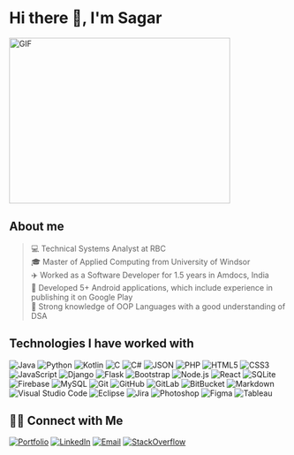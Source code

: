 # Hi there 👋, I'm Sagar

<img alt="GIF" src="https://media.giphy.com/media/ASd0Ukj0y3qMM/giphy.gif" width="400" height="300" />

## About me

> 💻 Technical Systems Analyst at RBC</br>
> 🎓 Master of Applied Computing from University of Windsor</br>
> ✈️ Worked as a Software Developer for 1.5 years in Amdocs, India</br>
> 📱 Developed 5+ Android applications, which include experience in publishing it on Google Play</br>
> 🧠 Strong knowledge of OOP Languages with a good understanding of DSA</br>

## Technologies I have worked with

![Java](https://img.shields.io/badge/-Java-333333?style=flat&logo=Java&logoColor=007396)
![Python](https://img.shields.io/badge/-Python-333333?style=flat&logo=python)
![Kotlin](https://img.shields.io/badge/-Kotlin-333333?style=flat&logo=kotlin)
![C](https://img.shields.io/badge/-C-000000?style=flat&logo=C)
![C#](https://img.shields.io/badge/-Csharp-000000?style=flat&logo=C-sharp)
![JSON](https://img.shields.io/badge/-JSON-000000?style=flat&logo=JSON)
![PHP](https://img.shields.io/badge/-PHP-000000?style=flat&logo=php)
![HTML5](https://img.shields.io/badge/-HTML5-333333?style=flat&logo=HTML5)
![CSS3](https://img.shields.io/badge/-CSS-333333?style=flat&logo=CSS3&logoColor=1572B6)
![JavaScript](https://img.shields.io/badge/-JavaScript-333333?style=flat&logo=javascript)
![Django](https://img.shields.io/badge/-Django-333333?style=flat&logo=django)
![Flask](https://img.shields.io/badge/-Flask-333333?style=flat&logo=flask)
![Bootstrap](https://img.shields.io/badge/-Bootstrap-333333?style=flat&logo=bootstrap&logoColor=563D7C)
![Node.js](https://img.shields.io/badge/-Node.js-333333?style=flat&logo=node.js)
![React](https://img.shields.io/badge/-React-333333?style=flat&logo=react)
![SQLite](https://img.shields.io/badge/-SQLite-333333?style=flat&logo=sqlite)
![Firebase](https://img.shields.io/badge/-Firebase-333333?style=flat&logo=firebase)
![MySQL](https://img.shields.io/badge/-MySQL-333333?style=flat&logo=mysql)
![Git](https://img.shields.io/badge/-Git-333333?style=flat&logo=git)
![GitHub](https://img.shields.io/badge/-GitHub-333333?style=flat&logo=github)
![GitLab](https://img.shields.io/badge/-GitLab-333333?style=flat&logo=gitlab)
![BitBucket](https://img.shields.io/badge/-BitBucket-333333?style=flat&logo=bitbucket)
![Markdown](https://img.shields.io/badge/-Markdown-333333?style=flat&logo=markdown)
![Visual Studio Code](https://img.shields.io/badge/-Visual%20Studio%20Code-333333?style=flat&logo=visual-studio-code&logoColor=007ACC)
![Eclipse](https://img.shields.io/badge/-Eclipse-333333?style=flat&logo=eclipse-ide&logoColor=2C2255)
![Jira](https://img.shields.io/badge/-Jira-333333?style=flat&logo=jira&logoColor=white&logoColor=0052CC)
![Photoshop](https://img.shields.io/badge/-Photoshop-333333?style=flat&logo=adobe-photoshop)
![Figma](https://img.shields.io/badge/-Figma-333333?style=flat&logo=figma)
![Tableau](https://img.shields.io/badge/-Tableau-333333?style=flat&logo=tableau)

## 🤝🏻 Connect with Me

<a href="http://sagarjogadia28.github.io/Portfolio"><img alt="Portfolio" src="https://img.shields.io/badge/Portfolio-333333?style=flat-square&logo=google-chrome"></a>
<a href="https://linkedin.com/in/sagar-jogadia/"><img alt="LinkedIn" src="https://img.shields.io/badge/LinkedIn-333333?style=flat-square&logo=linkedin"></a>
<a href="mailto:jogadia@uwindsor.ca"><img alt="Email" src="https://img.shields.io/badge/Gmail-333333?style=flat-square&logo=gmail"></a>
<a href="https://stackoverflow.com/users/6360144/sagar-jogadia"><img alt="StackOverflow" src="https://img.shields.io/badge/StackOverflow-333333?style=flat-square&logo=stackoverflow"></a>
